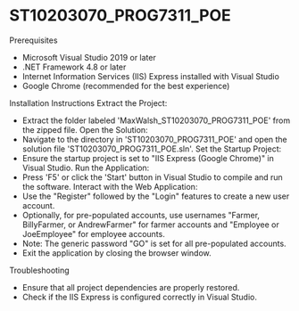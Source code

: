 # ST10203070_PROG7311_POE


Prerequisites
- Microsoft Visual Studio 2019 or later
- .NET Framework 4.8 or later
- Internet Information Services (IIS) Express installed with Visual Studio
- Google Chrome (recommended for the best experience)

Installation Instructions
Extract the Project:
- Extract the folder labeled 'MaxWalsh_ST10203070_PROG7311_POE' from the zipped file.
Open the Solution:
- Navigate to the directory in 'ST10203070_PROG7311_POE' and open the solution file 'ST10203070_PROG7311_POE.sln'.
Set the Startup Project:
- Ensure the startup project is set to "IIS Express (Google Chrome)" in Visual Studio.
Run the Application:
- Press 'F5' or click the 'Start' button in Visual Studio to compile and run the software.
Interact with the Web Application:
- Use the "Register" followed by the "Login" features to create a new user account.
- Optionally, for pre-populated accounts, use usernames "Farmer, BillyFarmer, or AndrewFarmer" for farmer accounts and "Employee or JoeEmployee" for employee accounts.
- Note: The generic password "GO" is set for all pre-populated accounts.
- Exit the application by closing the browser window.

Troubleshooting
- Ensure that all project dependencies are properly restored.
- Check if the IIS Express is configured correctly in Visual Studio.